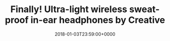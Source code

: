 ---
campaign-uuid: c-94fe78a3-21f1-4a40-81e6-a25c06ac1669
type: Preview
category: Music
date: 2018-01-03T23:59:00+0000
end-date: 2018-01-31T23:59:00+0000
disable-form: false
is_promoted: true
has_entry_page: false
extra-css: ""

logo-left-title: "Creative"
logo-left-href: "https://uk.creative.com/p/headphones-headsets/creative-outlier-sports"
logo-left-image: "creative-logo.jpg"

banner-img: "creative-main_image.jpg"
hero-header: "creative_offer"
competition-description: "Performance is everything. It measures how far we've come and how much further we want to go. The Creative Outlier Sports is a pair of high-performance lightweight wireless in-ear headphones that stay secure and comfortable in your ears even when your workout gets tough. It features sweat-proof properties to help you brave through all natural elements and accidental splashes. And with a battery life of up to 11 hours, nothing is going to hold you back from staying active. You focus on your fitness performance. We'll take care of the rest."
hero-subheader: ""

title: "Finally! Ultra-light wireless sweat-proof in-ear headphones by Creative"
bg-image-hero: ""
bg-image-first: ""
bg-image-second: ""

section1-content: >
    <p>0</p>
    <p>0</p>
    <p>0</p>

section2-content: >
    <p>0</p>
    <p>0</p>
    <p>0</p>

entry-title: 
terms-confirmation: >
    
entry-content: >
    <p>0</p>
    <p>0</p>

---